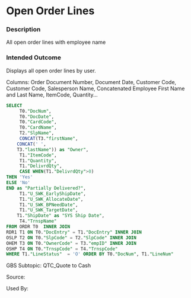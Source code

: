 # Open Order Lines

### Description

​All open order lines with employee name

### Intended Outcome

​Displays all open order lines by user.

Columns:
Order Document Number, Document Date, Customer Code, Customer Code, Salesperson Name, Concatenated Employee First Name and Last Name, ItemCode, Quantity...

```sql
SELECT
	 T0."DocNum",
	 T0."DocDate",
	 T0."CardCode",
	 T0."CardName",
	 T2."SlpName",
	 CONCAT(T3."firstName",
	CONCAT(' ',
	T3."lastName")) as "Owner",
	 T1."ItemCode",
	 T1."Quantity",
	 T1."DelivrdQty",
	 CASE WHEN(T1."DelivrdQty">0)
THEN 'Yes'
ELSE 'No'
END as "Partially Delivered?",
	 T1."U_SWK_EarlyShipDate",
	 T1."U_SWK_AllocateDate",
	 T1."U_SWK_BPNeedDate",
	 T1."U_SWK_TargetDate",
	T1."ShipDate" as "SYS Ship Date",
	 T4."TrnspName"
FROM ORDR T0  INNER JOIN
RDR1 T1 ON T0."DocEntry" = T1."DocEntry" INNER JOIN
OSLP T2 ON T0."SlpCode" = T2."SlpCode" INNER JOIN
OHEM T3 ON T0."OwnerCode" = T3."empID" INNER JOIN
OSHP T4 ON T0."TrnspCode" = T4."TrnspCode"
WHERE T1."LineStatus"  = 'O' ORDER BY T0."DocNum", T1."LineNum"
```

GBS Subtopic: QTC_Quote to Cash

Source:

Used By:
